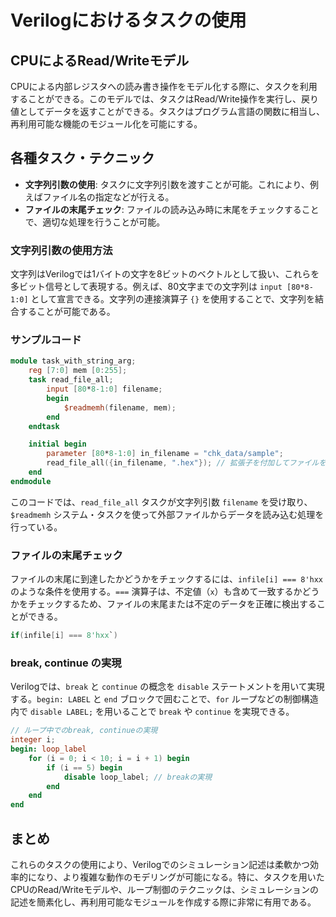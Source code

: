# Verilogにおけるタスクの使用

## CPUによるRead/Writeモデル

CPUによる内部レジスタへの読み書き操作をモデル化する際に、タスクを利用することができる。このモデルでは、タスクはRead/Write操作を実行し、戻り値としてデータを返すことができる。タスクはプログラム言語の関数に相当し、再利用可能な機能のモジュール化を可能にする。

## 各種タスク・テクニック

- **文字列引数の使用**: タスクに文字列引数を渡すことが可能。これにより、例えばファイル名の指定などが行える。
- **ファイルの末尾チェック**: ファイルの読み込み時に末尾をチェックすることで、適切な処理を行うことが可能。

### 文字列引数の使用方法

文字列はVerilogでは1バイトの文字を8ビットのベクトルとして扱い、これらを多ビット信号として表現する。例えば、80文字までの文字列は `input [80*8-1:0]` として宣言できる。文字列の連接演算子 `{}` を使用することで、文字列を結合することが可能である。

### サンプルコード

```verilog
module task_with_string_arg;
    reg [7:0] mem [0:255];
    task read_file_all;
        input [80*8-1:0] filename;
        begin
            $readmemh(filename, mem);
        end
    endtask

    initial begin
        parameter [80*8-1:0] in_filename = "chk_data/sample";
        read_file_all({in_filename, ".hex"}); // 拡張子を付加してファイルを読み込む
    end
endmodule
```

このコードでは、`read_file_all` タスクが文字列引数 `filename` を受け取り、`$readmemh` システム・タスクを使って外部ファイルからデータを読み込む処理を行っている。

### ファイルの末尾チェック

ファイルの末尾に到達したかどうかをチェックするには、`infile[i] === 8'hxx` のような条件を使用する。`===` 演算子は、不定値（`x`）も含めて一致するかどうかをチェックするため、ファイルの末尾または不定のデータを正確に検出することができる。

```verilog
if(infile[i] === 8'hxx`)
```

### break, continue の実現

Verilogでは、`break` と `continue` の概念を `disable` ステートメントを用いて実現する。`begin: LABEL` と `end` ブロックで囲むことで、`for` ループなどの制御構造内で `disable LABEL;` を用いることで `break` や `continue` を実現できる。

```verilog
// ループ中でのbreak, continueの実現
integer i;
begin: loop_label
    for (i = 0; i < 10; i = i + 1) begin
        if (i == 5) begin
            disable loop_label; // breakの実現
        end
    end
end
```

## まとめ

これらのタスクの使用により、Verilogでのシミュレーション記述は柔軟かつ効率的になり、より複雑な動作のモデリングが可能になる。特に、タスクを用いたCPUのRead/Writeモデルや、ループ制御のテクニックは、シミュレーションの記述を簡素化し、再利用可能なモジュールを作成する際に非常に有用である。

